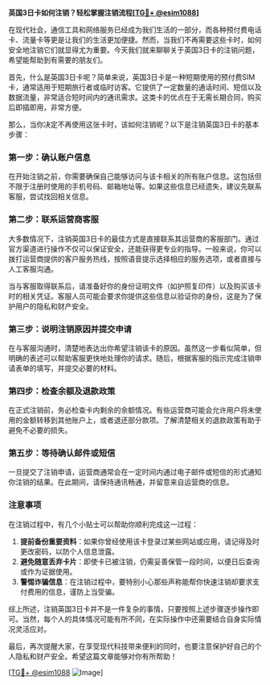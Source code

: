 **英国3日卡如何注销？轻松掌握注销流程[[TG💪+ @esim1088](https://t.me/s/esim1088)]**

在现代社会，通信工具和网络服务已经成为我们生活的一部分，而各种预付费电话卡、流量卡等更是让我们的生活更加便捷。然而，当我们不再需要这些卡时，如何安全地注销它们就显得尤为重要。今天我们就来聊聊关于英国3日卡的注销问题，希望能帮助到有需要的朋友们。

首先，什么是英国3日卡呢？简单来说，英国3日卡是一种短期使用的预付费SIM卡，通常适用于短期旅行者或临时访客。它提供了一定数量的通话时间、短信以及数据流量，非常适合短时间内的通讯需求。这类卡的优点在于无需长期合同，购买后即插即用，非常方便。

那么，当你决定不再使用这张卡时，该如何注销呢？以下是注销英国3日卡的基本步骤：

### 第一步：确认账户信息

在开始注销之前，你需要确保自己能够访问与该卡相关的所有账户信息。这包括但不限于注册时使用的手机号码、邮箱地址等。如果这些信息已经遗失，建议先联系客服，尝试找回相关信息。

### 第二步：联系运营商客服

大多数情况下，注销英国3日卡的最佳方式是直接联系其运营商的客服部门。通过官方渠道进行操作不仅可以保证安全，还能获得更专业的指导。一般来说，你可以拨打运营商提供的客户服务热线，按照语音提示选择相应的服务选项，或者直接与人工客服沟通。

当与客服取得联系后，请准备好你的身份证明文件（如护照复印件）以及购买该卡时的相关凭证。客服人员可能会要求你提供这些信息以验证你的身份，这是为了保护用户的隐私和财产安全。

### 第三步：说明注销原因并提交申请

在与客服沟通时，清楚地表达出你希望注销该卡的原因。虽然这一步看似简单，但明确的表述可以帮助客服更快地处理你的请求。随后，根据客服的指示完成注销申请表单的填写，并提交必要的材料。

### 第四步：检查余额及退款政策

在正式注销前，务必检查卡内剩余的余额情况。有些运营商可能会允许用户将未使用的金额转移到其他账户上，或者退还部分款项。了解清楚相关的退款政策有助于避免不必要的损失。

### 第五步：等待确认邮件或短信

一旦提交了注销申请，运营商通常会在一定时间内通过电子邮件或短信的形式通知你注销的结果。在此期间，请保持通讯畅通，并留意来自运营商的信息。

### 注意事项

在注销过程中，有几个小贴士可以帮助你顺利完成这一过程：

1. **提前备份重要资料**：如果你曾经使用该卡登录过某些网站或应用，请记得及时更改密码，以防个人信息泄露。
2. **避免随意丢弃卡片**：即使卡已被注销，仍需妥善保管一段时间，以便日后查询或作为证据使用。
3. **警惕诈骗信息**：在注销过程中，要特别小心那些声称能帮你快速注销却要求支付费用的信息，谨防上当受骗。

综上所述，注销英国3日卡并不是一件复杂的事情，只要按照上述步骤逐步操作即可。当然，每个人的具体情况可能有所不同，在实际操作中还需要结合自身实际情况灵活应对。

最后，再次提醒大家，在享受现代科技带来便利的同时，也要注意保护好自己的个人隐私和财产安全。希望这篇文章能够对你有所帮助！

[[TG💪+ @esim1088](https://t.me/s/esim1088) ![Image](https://i.postimg.cc/4NQfJmqS/Snipaste-2025-05-13-00-14-12.png)]